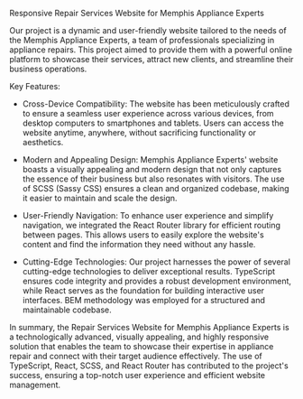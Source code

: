 Responsive Repair Services Website for Memphis Appliance Experts

Our project is a dynamic and user-friendly website tailored to the needs of the Memphis Appliance Experts, a team of professionals specializing in appliance repairs. This project aimed to provide them with a powerful online platform to showcase their services, attract new clients, and streamline their business operations.

Key Features:

- Cross-Device Compatibility: The website has been meticulously crafted to ensure a seamless user experience across various devices, from desktop computers to smartphones and tablets. Users can access the website anytime, anywhere, without sacrificing functionality or aesthetics.

- Modern and Appealing Design: Memphis Appliance Experts' website boasts a visually appealing and modern design that not only captures the essence of their business but also resonates with visitors. The use of SCSS (Sassy CSS) ensures a clean and organized codebase, making it easier to maintain and scale the design.

- User-Friendly Navigation: To enhance user experience and simplify navigation, we integrated the React Router library for efficient routing between pages. This allows users to easily explore the website's content and find the information they need without any hassle.

- Cutting-Edge Technologies: Our project harnesses the power of several cutting-edge technologies to deliver exceptional results. TypeScript ensures code integrity and provides a robust development environment, while React serves as the foundation for building interactive user interfaces. BEM methodology was employed for a structured and maintainable codebase.

In summary, the Repair Services Website for Memphis Appliance Experts is a technologically advanced, visually appealing, and highly responsive solution that enables the team to showcase their expertise in appliance repair and connect with their target audience effectively. The use of TypeScript, React, SCSS, and React Router has contributed to the project's success, ensuring a top-notch user experience and efficient website management.
